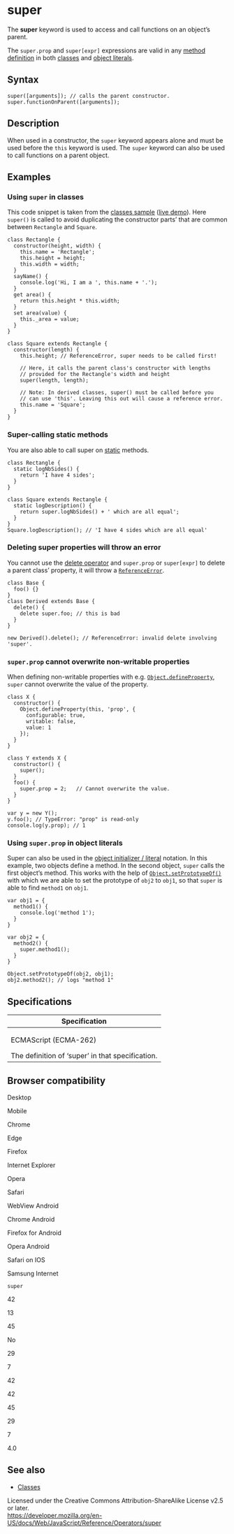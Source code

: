 super
=====

The **super** keyword is used to access and call functions on an object’s parent.

The `super.prop` and `super[expr]` expressions are valid in any [method definition](../functions/method_definitions) in both [classes](../classes) and [object literals](object_initializer).

Syntax
------

    super([arguments]); // calls the parent constructor.
    super.functionOnParent([arguments]);

Description
-----------

When used in a constructor, the `super` keyword appears alone and must be used before the `this` keyword is used. The `super` keyword can also be used to call functions on a parent object.

Examples
--------

### Using `super` in classes

This code snippet is taken from the [classes sample](https://github.com/GoogleChrome/samples/blob/gh-pages/classes-es6/index.html) ([live demo](https://googlechrome.github.io/samples/classes-es6/index.html)). Here `super()` is called to avoid duplicating the constructor parts’ that are common between `Rectangle` and `Square`.

    class Rectangle {
      constructor(height, width) {
        this.name = 'Rectangle';
        this.height = height;
        this.width = width;
      }
      sayName() {
        console.log('Hi, I am a ', this.name + '.');
      }
      get area() {
        return this.height * this.width;
      }
      set area(value) {
        this._area = value;
      }
    }

    class Square extends Rectangle {
      constructor(length) {
        this.height; // ReferenceError, super needs to be called first!

        // Here, it calls the parent class's constructor with lengths
        // provided for the Rectangle's width and height
        super(length, length);

        // Note: In derived classes, super() must be called before you
        // can use 'this'. Leaving this out will cause a reference error.
        this.name = 'Square';
      }
    }

### Super-calling static methods

You are also able to call super on [static](../classes/static) methods.

    class Rectangle {
      static logNbSides() {
        return 'I have 4 sides';
      }
    }

    class Square extends Rectangle {
      static logDescription() {
        return super.logNbSides() + ' which are all equal';
      }
    }
    Square.logDescription(); // 'I have 4 sides which are all equal'

### Deleting super properties will throw an error

You cannot use the [delete operator](delete) and `super.prop` or `super[expr]` to delete a parent class’ property, it will throw a [`ReferenceError`](../global_objects/referenceerror).

    class Base {
      foo() {}
    }
    class Derived extends Base {
      delete() {
        delete super.foo; // this is bad
      }
    }

    new Derived().delete(); // ReferenceError: invalid delete involving 'super'.

### `super.prop` cannot overwrite non-writable properties

When defining non-writable properties with e.g. [`Object.defineProperty`](../global_objects/object/defineproperty), `super` cannot overwrite the value of the property.

    class X {
      constructor() {
        Object.defineProperty(this, 'prop', {
          configurable: true,
          writable: false,
          value: 1
        });
      }
    }

    class Y extends X {
      constructor() {
        super();
      }
      foo() {
        super.prop = 2;   // Cannot overwrite the value.
      }
    }

    var y = new Y();
    y.foo(); // TypeError: "prop" is read-only
    console.log(y.prop); // 1

### Using `super.prop` in object literals

Super can also be used in the [object initializer / literal](object_initializer) notation. In this example, two objects define a method. In the second object, `super` calls the first object’s method. This works with the help of [`Object.setPrototypeOf()`](../global_objects/object/setprototypeof) with which we are able to set the prototype of `obj2` to `obj1`, so that `super` is able to find `method1` on `obj1`.

    var obj1 = {
      method1() {
        console.log('method 1');
      }
    }

    var obj2 = {
      method2() {
        super.method1();
      }
    }

    Object.setPrototypeOf(obj2, obj1);
    obj2.method2(); // logs "method 1"

Specifications
--------------

<table><colgroup><col style="width: 100%" /></colgroup><thead><tr class="header"><th>Specification</th></tr></thead><tbody><tr class="odd"><td><p>ECMAScript (ECMA-262)<br />
</p><span class="small">The definition of ‘super’ in that specification.</span></td></tr></tbody></table>

Browser compatibility
---------------------

Desktop

Mobile

Chrome

Edge

Firefox

Internet Explorer

Opera

Safari

WebView Android

Chrome Android

Firefox for Android

Opera Android

Safari on IOS

Samsung Internet

`super`

42

13

45

No

29

7

42

42

45

29

7

4.0

See also
--------

-   [Classes](../classes)

Licensed under the Creative Commons Attribution-ShareAlike License v2.5 or later.  
<a href="https://developer.mozilla.org/en-US/docs/Web/JavaScript/Reference/Operators/super" class="_attribution-link">https://developer.mozilla.org/en-US/docs/Web/JavaScript/Reference/Operators/super</a>
